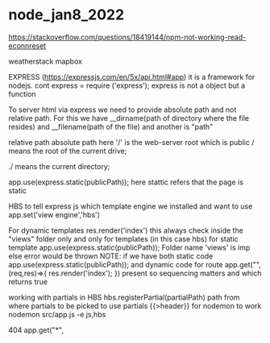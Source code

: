 # node_jan8_2022
https://stackoverflow.com/questions/18419144/npm-not-working-read-econnreset

weatherstack
mapbox


EXPRESS (https://expressjs.com/en/5x/api.html#app)
it is a framework for nodejs.
cont express = require ('express');
express is not a object  but a function

To server html via express we need to provide absolute path and not relative path.
For this we have __dirname(path of directory where the file resides) and __filename(path of the file)
and another is "path"

 <link rel='stylesheet' href='./css/styles.css'> relative path
 <link rel='stylesheet' href='/css/styles.css'> absolute path here '/' is the web-server root which is public
 / means the root of the current drive;

./ means the current directory;

app.use(express.static(publicPath)); here stattic refers that the page is static

HBS
to tell express js which template engine we installed and want to use
app.set('view engine','hbs')

For dynamic templates
res.render('index') this always check inside the "views" folder only and only for templates (in this case hbs)
for static template
app.use(express.static(publicPath));
Folder name 'views' is imp else error would be thrown
NOTE: if we have both static code
app.use(express.static(publicPath));
 and dynamic code for route
 app.get("",(req,res)=>{
    res.render('index');
})
present so sequencing matters and which returns true

working with partials in HBS
hbs.registerPartial(partialPath) path from where partials to be picked
to use partials {{>header}}
for nodemon to work
nodemon src/app.js -e js,hbs

404
app.get("*",